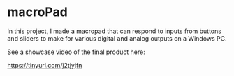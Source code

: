 # macroPad
In this project, I made a macropad that can respond to inputs from buttons and sliders to make for various digital and analog outputs on a Windows PC.

See a showcase video of the final product here:

https://tinyurl.com/j2tjyjfn
